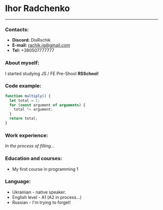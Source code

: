 # Ihor Radchenko
----------
### Contacts:
- **Discord:** DisRschik
- **E-mail:** rachik.ig@gmail.com
- **Tel:** +380507777777

### About myself:
I started studying JS / FE Pre-Shool **RSSchool**!

### Code example:
```javascript
function multiply() {
  let total = 1;
  for (const argument of arguments) {
    total *= argument;
  }
  return total;
}
```

### Work experience:
*In the process of filling...*

### Education and courses:
- My first course in programming 1

### Language:
- Ukrainian - native speaker.
- English level - A1 (А2 in process…)
- Russian - I'm trying to forget!